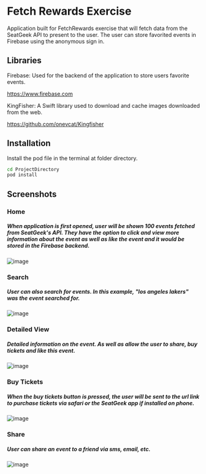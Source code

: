 # Fetch Rewards Exercise

Application built for FetchRewards exercise that will fetch data from the SeatGeek API
to present to the user. The user can store favorited events in Firebase using the anonymous sign in.

## Libraries

Firebase: Used for the backend of the application to store users favorite events.

https://www.firebase.com

KingFisher: A Swift library used to download and cache images downloaded from the web.

https://github.com/onevcat/Kingfisher

## Installation

Install the pod file in the terminal at folder directory.

```bash
cd ProjectDirectory
pod install
```

## Screenshots
### Home
##### When application is first opened, user will be shown 100 events fetched from SeatGeek's API. They have the option to click and view more information about the event as well as like the event and it would be stored in the Firebase backend.
![image](https://user-images.githubusercontent.com/5642714/103710241-66d00000-4f69-11eb-97e7-c441d4c801b4.png)

### Search
##### User can also search for events. In this example, "los angeles lakers" was the event searched for.
![image](https://user-images.githubusercontent.com/5642714/103710704-89aee400-4f6a-11eb-93dc-2aa429d8f5b9.png)

### Detailed View
##### Detailed information on the event. As well as allow the user to share, buy tickets and like this event.
![image](https://user-images.githubusercontent.com/5642714/103710980-325d4380-4f6b-11eb-9383-4a9787332e97.png)

### Buy Tickets
##### When the buy tickets button is pressed, the user will be sent to the url link to purchase tickets via safari or the SeatGeek app if installed on phone.
![image](https://user-images.githubusercontent.com/5642714/103710757-b2cf7480-4f6a-11eb-8e65-d6d04ac3c818.png)


### Share
##### User can share an event to a friend via sms, email, etc.
![image](https://user-images.githubusercontent.com/5642714/103710999-3b4e1500-4f6b-11eb-88b1-16d2f338e75f.png)

